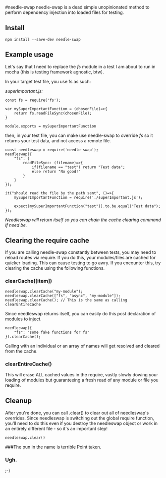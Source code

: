 #needle-swap
needle-swap is a dead simple unopinionated method to perform dependency injection into loaded files for testing.

## Install
```
npm install --save-dev needle-swap
```

## Example usage
Let's say that I need to replace the *fs* module in a test I am about to run in mocha (this is testing framework agnostic, btw).

In your target test file, you use fs as such:

*superImportant.js:*
```
const fs = require('fs');

var mySuperImportantFunction = (chosenFile)=>{
	return fs.readFileSync(chosenFile);
} 

module.exports = mySuperImportantFunction
```

then, in your test file, you can make use needle-swap to override *fs* so it returns your test data, and not access a remote file.

```
const needleswap = require('needle-swap');
needleswap({
	"fs": {
		readFileSync: (filename)=>{
			if(filename == "test") return "Test data";
			else return "No good!"
		}
	}
});

it("should read the file by the path sent", ()=>{
	mySuperImportantFunction = require('./superImportant.js');

	expect(mySuperImportantFunction("test")).to.be.equal("Test data");
});
```

_Needleswap will return itself so you can chain the cache clearing command if need be._

## Clearing the require cache

If you are calling needle-swap constantly between tests, you may need to reload routes via require. If you do this, your modules/files are cached for quicker loading. This can cause testing to go awry. If you encounter this, try clearing the cache using the following functions.

### clearCache([item])

```
needleswap.clearCache("my-module");
needleswap.clearCache(["fs", "async", "my-module"]);
needleswap.clearCache(); // This is the same as calling clearEntireCache
```

Since needleswap returns itself, you can easily do this post declaration of modules to inject.

```
needleswap({
	"fs": "some fake functions for fs"
}).clearCache();
```

Calling with an individual or an array of names will get resolved and cleared from the cache.

### clearEntireCache()
This will erase ALL cached values in the require, vastly slowly dowing your loading of modules but guaranteeing a fresh read of any module or file you require.


## Cleanup

After you're done, you can call .clear() to clear out all of needleswap's overrides. Since needleswap is switching out the global require function, you'll need to do this even if you destroy the needleswap object or work in an entirely different file - so it's an important step!

```
needleswap.clear()
```

###The pun in the name is terrible
Point taken.


### Ugh.
;-)
